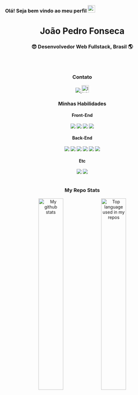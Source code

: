 <h3>Olá! Seja bem vindo ao meu perfil <img src="https://github.com/TheDudeThatCode/TheDudeThatCode/blob/master/Assets/Hi.gif" width="24" /> </h3>



<div align="center">
  <h1>João Pedro Fonseca</h1>
  <h3>😎 Desenvolvedor Web Fullstack, Brasil 🌎</h3><br>
</div>
<div align="center">
  

  </br>
  <h3>Contato</h3>
  <a href ="mailto:joaopedrofonsec4@gmail.com">
  <img src="https://img.shields.io/badge/-joaopedrofonsec4@gmail.com-c14438?style=flat-square&logo=Gmail&logoColor=white&link=mailto:joaopedrofonsec4@gmail.com"/>
  </a href>
  <a href="https://www.linkedin.com/in/jo%C3%A3o-pedro-fonseca-20b987255/" target="_blank">
    <img src="https://img.shields.io/static/v1?message=LinkedIn&logo=linkedin&label=&color=0077B5&logoColor=white&labelColor=&style=for-the-badge" height="24" alt="linkedin logo"  />
  </a>
<h3>Minhas Habilidades</h3>
<h4>Front-End</h4>
<img src="https://img.shields.io/badge/-HTML5-E34F26?style=flat-square&logo=html5&logoColor=white">
<img src="https://img.shields.io/badge/-CSS3-1572B6?style=flat-square&logo=css3">
<img src="https://img.shields.io/badge/-JavaScript-black?style=flat-square&logo=javascript">
<img src="https://img.shields.io/badge/-React-black?style=flat-square&logo=react">
</br>
<h4>Back-End</h4>
<img src="https://img.shields.io/badge/typescript-%23007ACC.svg?style=for-the-badge&logo=typescript&logoColor=white">
<img src="https://img.shields.io/badge/node.js-6DA55F?style=for-the-badge&logo=node.js&logoColor=white">
<img src="https://img.shields.io/badge/MongoDB-%234ea94b.svg?style=for-the-badge&logo=mongodb&logoColor=white">
<img src="https://img.shields.io/badge/postgres-%23316192.svg?style=for-the-badge&logo=postgresql&logoColor=white">
<img src="https://img.shields.io/badge/Prisma-3982CE?style=for-the-badge&logo=Prisma&logoColor=white">
<img src="https://img.shields.io/badge/-jest-%23C21325?style=for-the-badge&logo=jest&logoColor=white">

<h4>Etc</h4>
<img src="https://img.shields.io/badge/c-%2300599C.svg?style=for-the-badge&logo=c&logoColor=white">
<img src="https://img.shields.io/badge/OCTAVE-darkblue?style=for-the-badge&logo=octave&logoColor=fcd683">

</div>
</br>
<div align="center">
<h3>My Repo Stats</h3>
  <img width="40%" src="https://github-readme-stats.vercel.app/api?username=joaopedrofonseca&count_private=true&show_icons=true" alt="My github stats">
  <img width = "40%" src="https://github-readme-stats.vercel.app/api/top-langs/?username=joaopedrofonseca&layout=compact&hide_title=1&card_width=300" alt="Top language used in my repos" />
 </div>

###




